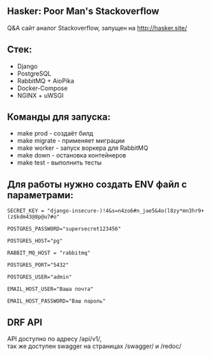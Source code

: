## Hasker: Poor Man's Stackoverflow
Q&A сайт аналог Stackoverflow, запущен на http://hasker.site/

## Стек:
 - Django 
 - PostgreSQL
 - RabbitMQ + AioPika
 - Docker-Compose
 - NGINX + uWSGI

## Команды для запуска:
 - make prod - создаёт билд
 - make migrate - применяет миграции
 - make worker - запуск воркера для RabbitMQ
 - make down - остановка контейнеров
 - make test - выполнить тесты

## Для работы нужно создать ENV файл с параметрами:
```
SECRET_KEY = "django-insecure-)!4&s=n4zo6#n_jae5&4o(l8zy*mn3hr9+(z$kdm43@8p@u7#o"

POSTGRES_PASSWORD="supersecret123456"

POSTGRES_HOST="pg"

RABBIT_MQ_HOST = "rabbitmq"

POSTGRES_PORT="5432"

POSTGRES_USER="admin"

EMAIL_HOST_USER="Ваша почта"

EMAIL_HOST_PASSWORD="Ваш пароль"
```
## DRF API
API доступно по адресу /api/v1/,  
так же доступен swagger на страницах /swagger/ и /redoc/
